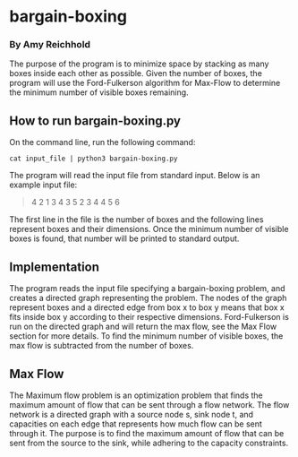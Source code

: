 # bargain-boxing
### By Amy Reichhold

The purpose of the program is to minimize space by stacking as many boxes 
inside each other as possible. Given the number of boxes, the program will 
use the Ford-Fulkerson algorithm for Max-Flow to determine the minimum number 
of visible boxes remaining. 

## How to run bargain-boxing.py
On the command line, run the following command:
```
cat input_file | python3 bargain-boxing.py
```
The program will read the input file from standard input. Below is an example 
input file:
> 4
> 2 1 3
> 4 3 5
> 2 3 4
> 4 5 6

The first line in the file is the number of boxes and the following lines 
represent boxes and their dimensions. Once the minimum number of visible 
boxes is found, that number will be printed to standard output.


## Implementation
The program reads the input file specifying a bargain-boxing problem, and 
creates a directed graph representing the problem. The nodes of the graph 
represent boxes and a directed edge from box x to box y means that box x 
fits inside box y according to their respective dimensions. Ford-Fulkerson 
is run on the directed graph and will return the max flow, see the Max Flow 
section for more details. To find the minimum number of visible boxes, the 
max flow is subtracted from the number of boxes.


## Max Flow
The Maximum flow problem is an optimization problem that finds the maximum 
amount of flow that can be sent through a flow network. The flow network is 
a directed graph with a source node s, sink node t, and capacities on each 
edge that represents how much flow can be sent through it. The purpose is to 
find the maximum amount of flow that can be sent from the source to the sink, 
while adhering to the capacity constraints.
